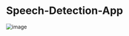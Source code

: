 # Speech-Detection-App

![image](https://user-images.githubusercontent.com/61896414/177188718-8621be31-9f9a-4953-8839-8c481d3240cc.png)
